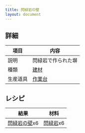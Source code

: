 ```yaml
---
title: 閃緑岩の壁
layout: document
---
```

## 詳細

|項目|内容|
|---|---|
|説明|閃緑岩で作られた塀|
|種類|[建材](建材)|
|生産道具|[作業台](作業台)|

## レシピ

|結果|材料|
|---|---|
|[閃緑岩の壁](閃緑岩の壁)x6|[閃緑岩](閃緑岩)x6|
